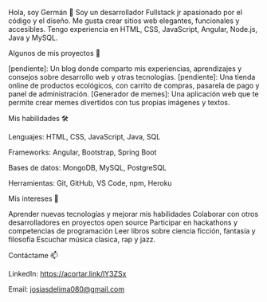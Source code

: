 Hola, soy Germán 👋
Soy un desarrollador Fullstack jr apasionado por el código y el diseño. Me gusta crear sitios web elegantes, funcionales y accesibles. 
Tengo experiencia en HTML, CSS, JavaScript, Angular, Node.js, Java y MySQL.

Algunos de mis proyectos 🚀

[pendiente]: Un blog donde comparto mis experiencias, aprendizajes y consejos sobre desarrollo web y otras tecnologías.
[pendiente]: Una tienda online de productos ecológicos, con carrito de compras, pasarela de pago y panel de administración.
[Generador de memes]: Una aplicación web que te permite crear memes divertidos con tus propias imágenes y textos.

Mis habilidades 🛠️

Lenguajes: HTML, CSS, JavaScript, Java, SQL

Frameworks: Angular, Bootstrap, Spring Boot

Bases de datos: MongoDB, MySQL, PostgreSQL

Herramientas: Git, GitHub, VS Code, npm, Heroku

Mis intereses 🌱

Aprender nuevas tecnologías y mejorar mis habilidades
Colaborar con otros desarrolladores en proyectos open source
Participar en hackathons y competencias de programación
Leer libros sobre ciencia ficción, fantasía y filosofía
Escuchar música clasica, rap y jazz.

Contáctame 📫

LinkedIn: https://acortar.link/lY3ZSx

Email: josiasdelima080@gmail.com

<!---
GermanDelima/GermanDelima is a ✨ special ✨ repository because its `README.md` (this file) appears on your GitHub profile.
You can click the Preview link to take a look at your changes.
--->
